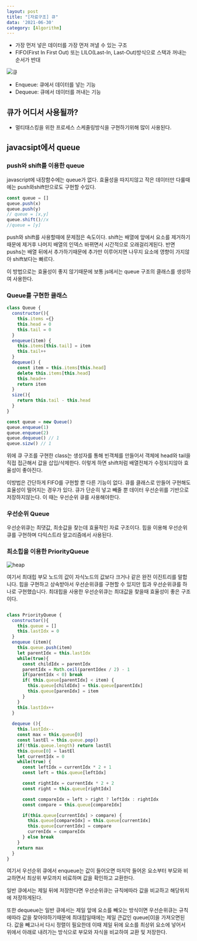 ```yaml
---
layout: post
title: "[자료구조] 큐"
data: '2021-06-30'
category: [Algorithm]
---
```


- 가장 먼저 넣은 데이터를 가장 먼저 꺼낼 수 있는 구조
- FIFO(First In First Out) 또는 LILO(Last-In, Last-Out)방식으로 스택과 꺼내는 순서가 반대

![큐](https://upload.wikimedia.org/wikipedia/commons/thumb/5/52/Data_Queue.svg/220px-Data_Queue.svg.png)

- Enqueue: 큐에서 데이터를 넣는 기능
- Dequeue: 큐에서 데이터를 꺼내는 기능

## 큐가 어디서 사용될까?

- 멀티태스킹을 위한 프로세스 스케줄링방식을 구현하기위해 많이 사용된다.

## javacsipt에서 queue

### push와 shift를 이용한 queue

javascript에 내장함수에는 queue가 없다. 효율성을 따지지않고 작은 데이터만 다룰때에는 push와shift만으로도 구현할 수있다.

```js
const queue = []
queue.push(x)
queue.push(y)
// queue = [x,y]
queue.shift()//x
//queue = [y]
```

push와 shift를 사용할때에 문제점은 속도이다. shift는 배열에 앞에서 요소를 제거하기때문에 제거후 나머지 배열의 인덱스 바뀌면서 시간적으로 오래걸리게된다. 반면 pushs는 배열 뒤에서 추가하기때문에 추가만 이루어지면 나무지 요소에 영향이 가지않아 shift보다는 빠르다. 

이 방법으로는 효율성이 좋지 않기때문에 보통 js에서는 queue 구조의 클래스를 생성하여 사용한다.

### Queue를 구현한 클래스 

```js
class Queue {
  constructor(){
    this.items ={}
    this.head = 0
    this.tail = 0
  }
  enqueue(item) {
    this.items[this.tail] = item
    this.tail++
  }
  dequeue() {
    const item = this.items[this.head]
    delete this.items[this.head]
    this.head++
    return item
  }
  size(){
    return this.tail - this.head
  }
}
```

```js
const queue = new Queue()
queue.enqueue(1)
queue.enqueue(2) 
queue.dequeue() // 1
queue.sizw() // 1
```

위에 큐 구조를 구현한 class는 생성자를 통해 빈객체를 만들어서 객체에 head와 tail을 직접 접근해서 값을 삽입/삭제한다. 이렇게 하면 shift처럼 배열전체가 수정되지않아 효율성이 좋아진다. 

이방법은 간단하게 FIFO를 구현할 뿐 다른 기능이 없다. 큐를 클래스로 만들어 구현해도 효율성이 떨어지는 경우가 있다. 큐가 단순히 넣고 빼줄 뿐 데이터 우선순위를 기반으로 저장하지않는다. 이 때는 우선순위 큐를 사용해야한다. 

### 우선순위 Queue

우선순위큐는 최댓값, 최솟값을 찾는데 효율적인 자료 구조이다. 힙을 이용해 우선순위 큐를 구현하며 다익스트라 알고리즘에서 사용된다. 

### 최소힙을 이용한 PriorityQueue

![heap](https://cdn.programiz.com/sites/tutorial2program/files/max-heap-min-heap.jpg)

여기서 최대힙 부모 노드의 값이 자식노드의 값보다 크거나 같은 완전 이진트리를 말합니다. 힙을 구현하고 상속받아서 우선순위큐를 구현할 수 있지만 힙과 우선순위큐를 하나로 구현했습니다. 최대힙을 사용한 우선순위큐는 최대값을 찾을때 효율성이 좋은 구조이다. 


```js

class PriorityQueue {
  constructor(){
    this.queue = []
    this.lastIdx = 0
  }
  enqueue (item){
    this.queue.push(item)
    let parentIdx = this.lastIdx
    while(true){
      const childIdx = parentIdx
      parentIdx = Math.ceil(parentIdex / 2) - 1
      if(parentIdx < 0) break
      if( this.queue[parentIdx] < item) {
        this.queue[childIdx] = this.queue[parentIdx]
        this.queue[parenIdx] = item
      }
    }
    this.lastIdx++
  }
  
  dequeue (){
    this.lastIdx--
    const max = this.queue[0]
    const lastEl = this.queue.pop()
    if(!this.queue.length) return lastEl
    this.queue[0] = lastEl
    let currentIdx = 0
    while(true) {
      const leftIdx = currentIdx * 2 + 1
      const left = this.queue[leftIdx]

      const rightIdx = currentIdx * 2 + 2
      const right = this.queue[rightIdx]

      const compareIdx = left > right ? leftIdx : rightIdx
      const compare = this.queue[compareIdx]

      if(this.queue[currentIdx] > compare) {
        this.queue[compareIdx] = this.queue[currentIdx]
        this.queue[currentIdx] = compare
        currenIdx = compareIdx
      } else break
    }
    return max
  }
}
```

여기서 우선순위 큐에서 enqueue는 값이 들어오면 마지막 들어온 요소부터 부모와 비교하면서 최상위 부모까지 비료하며 값을 확인하고 교환한다. 

일반 큐에서는 제일 뒤에 저장한다면 우선순위큐는 규칙에따라 값을 비교하고 해당위치에 저장하게된다.

또한 dequeue는 일반 큐에서는 제일 앞에 요소를 빼오는 방식이면 우선순위큐는 규칙에따라 값을 찾아야하기때문에 최대힙일때에는 제일 큰값인 queue[0]을 가져오면된다. 값을 빼고나서 다시 정렬이 필요한데 이때 제일 뒤에 요소를 최상위 요소에 넣어서 위에서 아래로 내려가는 방식으로 부모와 자식을 비교하여 교환 및 저장한다. 
